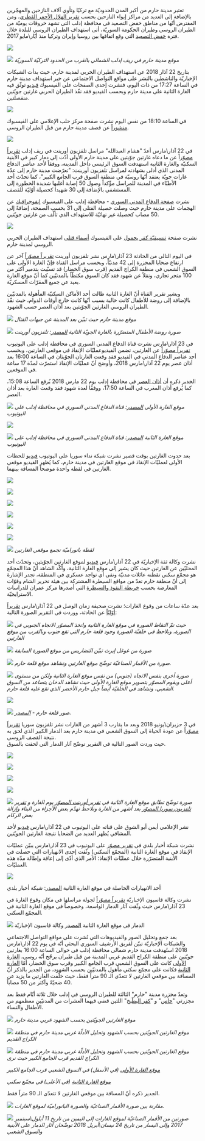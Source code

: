 ﻿تعتبر مدينة حارم من أكبر المدن الحدوديّة مع تركيّا وتأوي آلاف النازحين والمهجّرين بالإضافة إلى العديد من مراكز إيواء النازحين بحسب [تقرير الهلال الأحمر القطري](https://www.google.com/url?q=https://www.humanitarianresponse.info/sites/www.humanitarianresponse.info/files/assessments/idps_from_eastern_syria.pdf&sa=D&ust=1538420235808000)، ومن المفترض أنّها من مناطق خفض التصعيد في محافظة إدلب التي تشهد خروقات يوميّة من الطيران الروسي وطيران الحكومة السوريّة، أتى استهداف الطيران الروسي للبلدة خلال فترة [خفض التصعيد](https://www.google.com/url?q=https://www.youtube.com/watch?v%3D5cF-gIL8yzk&sa=D&ust=1538420235808000) التي وقع اتفاقها بين روسيا وإيران وتركيا منذ أيّار\\مايو 2017.

![](/assets/investigations/Harem/image25.png)

![](/assets/investigations/Harem/image12.jpg)
*موقع مدينة حارم في ريف إدلب الشمالي بالقرب من الحدود التركيّة السوريّة*

بتاريخ 22 آذار 2018 عن استهداف الطيران الحربي لمدينة حارم، حيث بدأت الشبكات الإخباريّة والناشطين بالنشر على مواقع التواصل الاجتماعي عن خبر استهداف مدينة حارم في الساعة 17:27 من ذات اليوم، فنشرت إحدى الصفحات على الفيسبوك [فيديو](https://www.google.com/url?q=https://www.facebook.com/1765254933690858/videos/2064178657131816/?fb_dtsg_ag%3DAdwdTli_SrLh0UU425oJ0cv5lMKp5rNLV9yEkfYRHMKQoQ%253AAdzKVR0kfB1SJ7CB--TxGzlxF3bmCYCppYEH4Dp0eF573w&sa=D&ust=1538420235809000) توثّق فيه الغارة الثانية على مدينة حارم وبحسب الفيديو فقد نفّذ الطيران الحربي غارتين جويّتين منفصلتين.

![](/assets/investigations/Harem/image30.png)

في الساعة 18:10 من نفس اليوم نشرت صفحة مركز حلب الإعلامي على الفيسبوك [منشوراً](https://www.google.com/url?q=http://archive.fo/ootFv&sa=D&ust=1538420235810000) عن قصف مدينة حارم من قبل الطيران الروسي.

![](/assets/investigations/Harem/image20.png)

في 22 آذار\\مارس أعدّ "هشام العبدالله" مراسل تلفزيون أورينت في ريف إدلب [تقريراً مصوّر](https://www.google.com/url?q=https://www.youtube.com/watch?v%3DpDtU38PE_oM&sa=D&ust=1538420235810000)اً عن ما دعاه غارتين جوّيتين على مدينة حارم الأولى أدّت إلى دمار كبير في الأبنية السكنيّة والغارة الثانية استهدفت السوق الرئيسي داخل المدينة، ووفقاً لأحد عناصر الدفاع المدني الذي أدلى بشهادته لمراسل تلفزيون أورينت: "تعرّضت مدينة حارم إلى عدّة غارات جويّة يعتقد أنّها روسيّة في منطقة السوق قرب الجامع الكبير"، كما تحدّث أحد الأطبّاء في المدينة للمراسل مؤّكداً وصول 50 إصابة أغلبها شديدة الخطورة إلى المستشفى بالإضافة إلى 30 شهيدا كحصيلة أوّليّة للقصف.

نشرت [صفحة الدفاع المدني السوري](https://www.google.com/url?q=https://www.facebook.com/SyrianCivilDefenceIdlibWhiteHelmets/photos/a.479509938814734/1609876025778114/?type%3D3&sa=D&ust=1538420235811000) \- محافظة إدلب على الفيسبوك [إنفوجرافيك](https://www.google.com/url?q=http://archive.fo/JKrGB&sa=D&ust=1538420235811000) عن الهجمات على مدينة حارم حيث وصلت حصيلة القتلى إلى 31 بحسب الصفحة، إضافةً إلى 50 مصاب كحصيلة غير نهائيّة للاستهداف الذي تألّف من غارتين جويّتين.

![](/assets/investigations/Harem/image17.png)

نشرت صفحة  [تنسيقيّة كفر يحمول](https://www.google.com/url?q=https://www.facebook.com/k.nn.hos/posts/2141499275865092?__tn__%3D-R&sa=D&ust=1538420235811000) على الفيسبوك [أسماء قتلى](https://www.google.com/url?q=http://archive.fo/y9AiW&sa=D&ust=1538420235811000) استهداف الطيران الحربي الروسي لمدينة حارم.

في اليوم التالي من الحادثة 23 آذار\\مارس نشر تلفزيون أورينت [تقريراً مصوّراً](https://www.google.com/url?q=https://www.youtube.com/watch?v%3DreWiAxofGVY&sa=D&ust=1538420235812000)  آخر عن ارتفاع ضحايا المجزرة إلى 42 مدنيّاً، وبحسب مراسل القناة فإنّ  الغارة الأولى على السوق الشعبي في منطقة الكراج القديم (قرب سوق الخضار) قد تسبّبت بتدمير أكثر من 100 متجر تجاري، ونقلاً عن شهود فقد كان السوق مكتظّاً بالمدنيّين كما أنّ موقع الغارة بعيد عن جميع المقرّات العسكريّة.

ويشير تقرير القناة أنّ الغارة الثانية طالت أحد الأماكن السكنيّة المأهولة بالمدنيّين بالإضافة إلى روضة للأطفال كانت خالية بسبب أنّها كانت خارج أوقات الدوام،  حيث نفّذ الطيران الروسي الغارتين الجوّيتين بعد أذان العصر حسب الشهود.

![](/assets/investigations/Harem/image35.jpg)
*موقع مدينة حارم حيث تبيّن بعد المدينة عن جبهات القتال*

![](/assets/investigations/Harem/image9.png)
*صورة روضة الأطفال المتضرّرة بالغارة الجويّة الثانية [المصدر](https://www.google.com/url?q=https://www.youtube.com/watch?v%3DreWiAxofGVY&sa=D&ust=1538420235813000): تلفزيون أورينت*


في 23 آذار\\مارس نشرت قناة الدفاع المدني السوري في محافظة إدلب على اليوتيوب [تقريراً مصوّراً](https://www.google.com/url?q=https://www.youtube.com/watch?v%3Dg4SJoYgo7hU&sa=D&ust=1538420235813000) عن الغارتين، تضمن الفيديوعمليّات الإنقاذ في موقعي الغارتين، وبحسب أحد عناصر الدفاع المدني في الفيديو فقد وقعت الغارتان الجوّيتان في الساعة 16:00 بعد أذان عصر يوم 22 آذار\مارس 2018، وأوضح أنّ عمليّات الإنقاذ استمرّت لمدّة 17 ساعة في الموقعين.

الجدير ذكره أن [أذان العصر](https://www.google.com/url?q=https://timesprayer.today/1677-month03-year2018-%25D8%25AC%25D8%25AF%25D9%2588%25D9%2584-%25D9%2585%25D9%2588%25D8%25A7%25D9%2582%25D9%258A%25D8%25AA-%25D8%25A7%25D9%2584%25D8%25B5%25D9%2584%25D8%25A7%25D8%25A9-%25D8%25B4%25D9%2587%25D8%25B1-%25D9%2585%25D8%25A7%25D8%25B1%25D8%25B3-%25D8%25A5%25D8%25AF%25D9%2584%25D8%25A8.html&sa=D&ust=1538420235814000) في محافطة إدلب يوم 22 مارس 2018 يُرفع الساعة 15:08، كما يُرفع أذان المغرب في الساعة 17:50، ووفقًا لعدة شهود فقد وقعت الغارة بعد أذان العصر.

![](/assets/investigations/Harem/image24.png)
*موقع الغارة الأولى [المصدر](https://www.google.com/url?q=https://www.youtube.com/watch?v%3Dg4SJoYgo7hU&sa=D&ust=1538420235815000): قناة الدفاع المدني السوري في محافظة إدلب على اليوتيوب*

![](/assets/investigations/Harem/image21.png)

![](/assets/investigations/Harem/image26.png)
*موقع الغارة الثانية [المصدر](https://www.google.com/url?q=https://www.youtube.com/watch?v%3Dg4SJoYgo7hU&sa=D&ust=1538420235815000): قناة الدفاع المدني السوري في محافظة إدلب على اليوتيوب*



بعد حدوث الغارتين بوقت قصير نشرت شبكة نداء سوريا على اليوتيوب [فيديو](https://www.google.com/url?q=https://www.youtube.com/watch?v%3DBg4SInsCizA&sa=D&ust=1538420235815000) للحظات الأولى لعمليّات الإنقاذ في موقع الغارتين في مدينة حارم، كما يُظهر الفيديو موقعي الغارتين في لقطة واحدة موضحاً المسافة بينهما.

![](/assets/investigations/Harem/image1.png)

![](/assets/investigations/Harem/image6.png)

![](/assets/investigations/Harem/image8.png)

![](/assets/investigations/Harem/image18.png)

![](/assets/investigations/Harem/image23.png)

![](/assets/investigations/Harem/image3.png)

![](/assets/investigations/Harem/image29.jpg)
*لقطة بانوراميّة تجمع موقعي الغارتين*



نشرت وكالة ثقة الإخباريّة في 22 آذار\\مارس [فيديو](https://www.google.com/url?q=https://www.youtube.com/watch?v%3DogKrVO-o3sE&sa=D&ust=1538420235817000) لموقع الغارتين الجوّيتين، وتحدّث أحد المحليّين عن الغارتين حيث كان يشير إلى موقع الغارة الثانية، وأكّد الشاهد أنّ هذا المجمّع هو مجمّع سكني تقطنه عائلات مدنيّة ونفى أي تواجد عسكري في المنطقة، تجدر الإشارة إلى أنّ منطقة حارم تعدّ من مواقع السيطرة المشتركة بين هيئة تحرير الشام وقوّات المعارضة بحسب [خريطة النفوذ والسيطرة](https://www.google.com/url?q=https://www.omrandirasat.org//assets/investigations/HaremM.C.A.P/%25D8%25AE%25D8%25B1%25D9%258A%25D8%25B7%25D8%25A9%2520%25D8%25A7%25D9%2584%25D9%2586%25D9%2581%25D9%2588%25D8%25B0%2520%25D9%2588%25D8%25A7%25D9%2584%25D8%25B3%25D9%258A%25D8%25B7%25D8%25B1%25D8%25A9%2520%25D9%2581%25D9%258A%2520%25D8%25B3%25D9%2588%25D8%25B1%25D9%258A%25D8%25A9%2520%25D9%2588%25D8%25BA%25D8%25B1%25D8%25A8%2520%25D8%25A7%25D9%2584%25D8%25B9%25D8%25B1%25D8%25A7%25D9%2582%2520-%252015%2520%25D9%2586%25D9%258A%25D8%25B3%25D8%25A7%25D9%2586.pdf&sa=D&ust=1538420235817000) التي أصدرها مركز عمران للدراسات الاسترايجيّة.

بعد عدّة ساعات من وقوع الغارات؛ نشرت صحيفة زمان الوصل في 22 آذار\\مارس [تقريراً أوّليّاً](https://www.google.com/url?q=https://www.zamanalwsl.net/news/article/85783/&sa=D&ust=1538420235818000) عن الحادثة، ووردت في التقرير الصورة التالية:

![](/assets/investigations/Harem/image11.png)
*حيث تمّ التقاط الصورة في موقع الغارة الثانية واتخذ المصوّر الاتجاه الجنوبي في الصورة، ونلاحظ في خلفيّة الصورة وجود قلعة حارم التي تقع جنوب وبالقرب من موقع الغارتين*


![](/assets/investigations/Harem/image4.png)
*صورة من غوغل إيرث تبيّن التضاريس من موقع الصورة السابقة*


![](/assets/investigations/Harem/image2.jpg)
*صورة من الأقمار الصناعيّة توضّح موقع الغارتين ونشاهد موقع قلعة حارم.*



![](/assets/investigations/Harem/image33.png)
*صورة أخرى بنفس الاتجاه (جنوبي) من نفس موقع الغارة الثانية ولكن من مستوى أعلى ويقوم المصوّر بتصوير موقع الغارة الأولى حيث نشاهد الدخان يتصاعد من السوق الشعبي، ونشاهد في الخلفيّة أيضاً جبل حارم الأخضر الذي تقع عليه قلعة حارم.*


![](/assets/investigations/Harem/image5.png)

![](/assets/investigations/Harem/image32.png)
*صور قلعة حارم \- [المصدر](https://www.google.com/url?q=http://esyria.sy/sites/code/index.php?site%3Didleb%26p%3Dstories%26category%3Druins%26filename%3D201011221500123&sa=D&ust=1538420235819000).*


في 3 حزيران\\يونيو 2018 وبعد ما يقارب 3 أشهر من الغارات نشر تلفزيون سوريا [تقريراً مصوّر](https://www.google.com/url?q=https://www.youtube.com/watch?v%3D6UW5qFLk4qE%26t%3D12s&sa=D&ust=1538420235820000)اً عن عودة الحياة إلى السوق الشعبي في مدينة حارم بعد الدمار الكبير الذي لحق به نتيجة القصف الروسي.  
حيث وردت الصور التالية في التقرير توضّح آثار الدمار التي لحقت بالسوق.

![](/assets/investigations/Harem/image16.png)

![](/assets/investigations/Harem/image27.png)

![](/assets/investigations/Harem/image28.png)

![](/assets/investigations/Harem/image22.png)

![](/assets/investigations/Harem/image14.jpg)
*صورة توضّح تطابق موقع الغارة الثانية في [تقرير أورينت المصوّر](https://www.google.com/url?q=https://www.youtube.com/watch?v%3DreWiAxofGVY&sa=D&ust=1538420235821000) يوم الغارة و [تقرير تلفزيون سوريا المصوّر](https://www.google.com/url?q=https://www.youtube.com/watch?v%3D6UW5qFLk4qE%26t%3D12s&sa=D&ust=1538420235821000) بعد أشهر من الغارة ونلاحظ تهدّم بعض الأجزاء من البناء وإزالة بعض الركام*



نشر الإعلامي أيمن أبو الشوق على قناته على اليوتيوب في 22 آذار\مارس [فيديو](https://www.google.com/url?q=https://www.youtube.com/watch?v%3D-LT1lFxzalU&sa=D&ust=1538420235821000) لأحد المشافي يُظهر العديد من الضحايا نتيجة الغارتين الجويّتين.

نشرت شبكة أخبار بلدي في [تقرير مصوّر](https://www.google.com/url?q=https://www.youtube.com/watch?v%3DWo95UYI-_M8&sa=D&ust=1538420235822000) على اليوتيوب في 23 آذار\مارس يبيّن عمليّات الإنقاذ في موقع الغارة الثانية (المجمّع السكني) وثّقت إحدى الانهيارات التي حصلت في الأبنية المتضرّرة خلال عمليّات الإنقاذ؛ الأمر الذي أدّى إلى إعاقة وإطالة مدّة هذه العمليّات.

![](/assets/investigations/Harem/image19.png)

أحد الانهيارات الحاصلة في موقع الغارة الثانية [المصدر](https://www.google.com/url?q=https://www.youtube.com/watch?v%3DWo95UYI-_M8&sa=D&ust=1538420235822000): شبكة أخبار بلدي

نشرت وكالة قاسيون الإخباريّة [تقريراً مصوّراً](https://www.google.com/url?q=https://www.youtube.com/watch?v%3D0ab_zYmfDpg&sa=D&ust=1538420235823000) لجولة مراسلها في مكان وقوع الغارة في 23 آذار\مارس حيث وثّقت آثار الدمار الواسعة، وخصوصاً في موقع الغارة الثانية في المجمّع السكني.

![](/assets/investigations/Harem/image31.png)
الدمار في موقع الغارة الثانية [المصدر](https://www.google.com/url?q=https://www.youtube.com/watch?v%3D0ab_zYmfDpg&sa=D&ust=1538420235823000) وكالة قاسيون الإخباريّة


بعد جمع وتحليل الصور والفيديوهات التي نُشرت على مواقع التواصل الاجتماعي والشبكات الإخباريّة تبيّن لفريق الأرشيف السوري البحثي أنّه في يوم 22 آذار\\مارس 2018 استُهدفت مدينة حارم شمالي محافظة إدلب في حوالي الساعة 16:00 بغارتين جويّتين على منطقة الكراج القديم غربي المدينة من قبل طيران يرجّح أنّه روسي، [الغارة الأولى](https://www.google.com/url?q=https://www.google.com/maps/place/36%25C2%25B012'33.5%2522N%2B36%25C2%25B031'12.0%2522E/@36.2092191,36.519996,179m/data%3D!3m1!1e3!4m5!3m4!1s0x0:0x0!8m2!3d36.2093028!4d36.5199889&sa=D&ust=1538420235824000) كانت على السوق الشعبي قرب الجامع الكبير وقرب سوق الخضار، أمّا [الغارة الثانية](https://www.google.com/url?q=https://www.google.com/maps/place/36%25C2%25B012'36.4%2522N%2B36%25C2%25B031'11.2%2522E/@36.210025,36.5197782,261m/data%3D!3m1!1e3!4m5!3m4!1s0x0:0x0!8m2!3d36.210121!4d36.519764&sa=D&ust=1538420235824000) فكانت على مجمّع سكني مأهول بالمدنيّين بحسب الشهود، من الجدير بالذكر أنّ المسافة بين موقعي الغارتين لا تتعدّى الـ 90 متراً فقط، حيث خلّفت الغارتين ما يزيد عن 40 ضحيّةً وأكثر من 50 مصاباً.

وتعدّ مجزرة مدينة "حارم" الثالثة للطيران الروسي في إدلب خلال ثلاثة أيّام فقط بعد مجزرتي "[حاس](https://www.google.com/url?q=https://www.youtube.com/watch?v%3DvhWCokTU6GA&sa=D&ust=1538420235824000)" و "[كفر البطّيخ](https://www.google.com/url?q=https://www.youtube.com/watch?v%3Dbf1-afwsPv0&sa=D&ust=1538420235825000)" اللتين قضى فيهما العشرات من المدنيّين معظمهم من الأطفال والنساء.

![](/assets/investigations/Harem/image7.jpg)
*موقع الغارتين الجويّتين بحسب الشهود غربي مدينة حارم*

![](/assets/investigations/Harem/image15.jpg)
*موقع الغارتين الجويّتين بحسب الشهود وتحليل الأدلّة غربي مدينة حارم في منطقة الكراج القديم*


![](/assets/investigations/Harem/image34.jpg)
*موقع الغارتين الجويّتين بحسب الشهود وتحليل الأدلّة غربي مدينة حارم في منطقة الكراج القديم قرب الجامع الكبير حيث نرى*


*[موقع الغارة الأولى](https://www.google.com/url?q=https://www.google.com/maps/place/36%25C2%25B012'33.5%2522N%2B36%25C2%25B031'12.0%2522E/@36.2092191,36.519996,179m/data%3D!3m1!1e3!4m5!3m4!1s0x0:0x0!8m2!3d36.2093028!4d36.5199889&sa=D&ust=1538420235826000) (في الأسفل) في السوق الشعبي قرب الجامع الكبير*

*[موقع الغارة الثانية](https://www.google.com/url?q=https://www.google.com/maps/place/36%25C2%25B012'36.4%2522N%2B36%25C2%25B031'11.2%2522E/@36.210025,36.5197782,261m/data%3D!3m1!1e3!4m5!3m4!1s0x0:0x0!8m2!3d36.210121!4d36.519764&sa=D&ust=1538420235826000) (في الأعلى) في مجمّع سكني*

الجدير ذكره أنّ المسافة بين موقعي الغارتين لا تتعدّى الـ 90 متراً فقط.

![](/assets/investigations/Harem/image10.jpg)
*مقارنة بين صورة الأقمار الصناعيّة والصورة البانوراميّة لموقع الغارات.*



![](/assets/investigations/Harem/image13.png)
*صورتين من الأقمار الصناعيّة لموقع الغارات إلى اليمين من تاريخ 11 أيلول\\سبتمبر 2017 وإلى اليسار من تاريخ 24 نيسان\\أبريل 2018 توضّحان آثار الدمار على الأبنية والسوق الشعبي*
